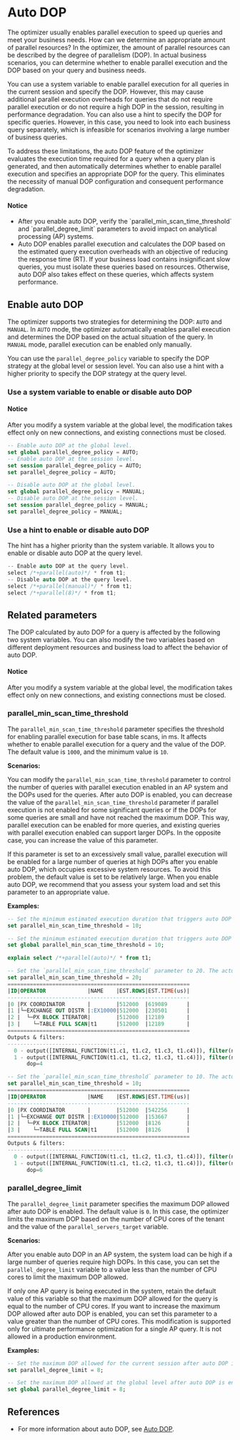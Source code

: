 # Auto DOP

The optimizer usually enables parallel execution to speed up queries and meet your business needs. How can we determine an appropriate amount of parallel resources? In the optimizer, the amount of parallel resources can be described by the degree of parallelism (DOP). In actual business scenarios, you can determine whether to enable parallel execution and the DOP based on your query and business needs.

You can use a system variable to enable parallel execution for all queries in the current session and specify the DOP. However, this may cause additional parallel execution overheads for queries that do not require parallel execution or do not require a high DOP in the session, resulting in performance degradation. You can also use a hint to specify the DOP for specific queries. However, in this case, you need to look into each business query separately, which is infeasible for scenarios involving a large number of business queries.

To address these limitations, the auto DOP feature of the optimizer evaluates the execution time required for a query when a query plan is generated, and then automatically determines whether to enable parallel execution and specifies an appropriate DOP for the query. This eliminates the necessity of manual DOP configuration and consequent performance degradation.

<main id="notice" type='notice'>
  <h4>Notice</h4>
  <ul>
  <li>After you enable auto DOP, verify the `parallel_min_scan_time_threshold` and `parallel_degree_limit` parameters to avoid impact on analytical processing (AP) systems. </li>
  <li>Auto DOP enables parallel execution and calculates the DOP based on the estimated query execution overheads with an objective of reducing the response time (RT). If your business load contains insignificant slow queries, you must isolate these queries based on resources. Otherwise, auto DOP also takes effect on these queries, which affects system performance. </li>
  </ul>
</main>

## Enable auto DOP

The optimizer supports two strategies for determining the DOP: `AUTO` and `MANUAL`. In `AUTO` mode, the optimizer automatically enables parallel execution and determines the DOP based on the actual situation of the query. In `MANUAL` mode, parallel execution can be enabled only manually.

You can use the `parallel_degree_policy` variable to specify the DOP strategy at the global level or session level. You can also use a hint with a higher priority to specify the DOP strategy at the query level.

### Use a system variable to enable or disable auto DOP

<main id="notice" type='notice'>
  <h4>Notice</h4>
  <p>After you modify a system variable at the global level, the modification takes effect only on new connections, and existing connections must be closed. </p>
</main>

```sql
-- Enable auto DOP at the global level.
set global parallel_degree_policy = AUTO;
-- Enable auto DOP at the session level.
set session parallel_degree_policy = AUTO;
set parallel_degree_policy = AUTO;

-- Disable auto DOP at the global level.
set global parallel_degree_policy = MANUAL;
-- Disable auto DOP at the session level.
set session parallel_degree_policy = MANUAL;
set parallel_degree_policy = MANUAL;
```

### Use a hint to enable or disable auto DOP

The hint has a higher priority than the system variable. It allows you to enable or disable auto DOP at the query level.

```cpp
-- Enable auto DOP at the query level.
select /*+parallel(auto)*/ * from t1;
-- Disable auto DOP at the query level.
select /*+parallel(manual)*/ * from t1;
select /*+parallel(8)*/ * from t1;
```

## Related parameters

The DOP calculated by auto DOP for a query is affected by the following two system variables. You can also modify the two variables based on different deployment resources and business load to affect the behavior of auto DOP.

<main id="notice" type='notice'>
  <h4>Notice</h4>
  <p>After you modify a system variable at the global level, the modification takes effect only on new connections, and existing connections must be closed. </p>
</main>

### parallel_min_scan_time_threshold

The `parallel_min_scan_time_threshold` parameter specifies the threshold for enabling parallel execution for base table scans, in ms. It affects whether to enable parallel execution for a query and the value of the DOP. The default value is `1000`, and the minimum value is `10`.

**Scenarios:**

You can modify the `parallel_min_scan_time_threshold` parameter to control the number of queries with parallel execution enabled in an AP system and the DOPs used for the queries. After auto DOP is enabled, you can decrease the value of the `parallel_min_scan_time_threshold` parameter if parallel execution is not enabled for some significant queries or if the DOPs for some queries are small and have not reached the maximum DOP. This way, parallel execution can be enabled for more queries, and existing queries with parallel execution enabled can support larger DOPs. In the opposite case, you can increase the value of this parameter.

If this parameter is set to an excessively small value, parallel execution will be enabled for a large number of queries at high DOPs after you enable auto DOP, which occupies excessive system resources. To avoid this problem, the default value is set to be relatively large. When you enable auto DOP, we recommend that you assess your system load and set this parameter to an appropriate value.

**Examples:**

```sql
-- Set the minimum estimated execution duration that triggers auto DOP to be enabled for the current session to 10.
set parallel_min_scan_time_threshold = 10;

-- Set the minimum estimated execution duration that triggers auto DOP to be enabled at the global level to 10.
set global parallel_min_scan_time_threshold = 10;
```

```sql
explain select /*+parallel(auto)*/ * from t1;

-- Set the `parallel_min_scan_time_threshold` parameter to 20. The actual DOP is 4, and the estimated cost of a base table scan with parallel execution enabled is 12 ms.
set parallel_min_scan_time_threshold = 20;
=========================================================
|ID|OPERATOR             |NAME    |EST.ROWS|EST.TIME(us)|
---------------------------------------------------------
|0 |PX COORDINATOR       |        |512000  |619089      |
|1 |└─EXCHANGE OUT DISTR |:EX10000|512000  |230501      |
|2 |  └─PX BLOCK ITERATOR|        |512000  |12189       |
|3 |    └─TABLE FULL SCAN|t1      |512000  |12189       |
=========================================================
Outputs & filters:
-------------------------------------
  0 - output([INTERNAL_FUNCTION(t1.c1, t1.c2, t1.c3, t1.c4)]), filter(nil), rowset=256
  1 - output([INTERNAL_FUNCTION(t1.c1, t1.c2, t1.c3, t1.c4)]), filter(nil), rowset=256
      dop=4

-- Set the `parallel_min_scan_time_threshold` parameter to 10. The actual DOP is 6, and the estimated cost of a base table scan with parallel execution enabled is 8 ms.
set parallel_min_scan_time_threshold = 10;
=========================================================
|ID|OPERATOR             |NAME    |EST.ROWS|EST.TIME(us)|
---------------------------------------------------------
|0 |PX COORDINATOR       |        |512000  |542256      |
|1 |└─EXCHANGE OUT DISTR |:EX10000|512000  |153667      |
|2 |  └─PX BLOCK ITERATOR|        |512000  |8126        |
|3 |    └─TABLE FULL SCAN|t1      |512000  |8126        |
=========================================================
Outputs & filters:
-------------------------------------
  0 - output([INTERNAL_FUNCTION(t1.c1, t1.c2, t1.c3, t1.c4)]), filter(nil), rowset=256
  1 - output([INTERNAL_FUNCTION(t1.c1, t1.c2, t1.c3, t1.c4)]), filter(nil), rowset=256
      dop=6
```

### parallel_degree_limit

The `parallel_degree_limit` parameter specifies the maximum DOP allowed after auto DOP is enabled. The default value is `0`. In this case, the optimizer limits the maximum DOP based on the number of CPU cores of the tenant and the value of the `parallel_servers_target` variable.

**Scenarios:**

After you enable auto DOP in an AP system, the system load can be high if a large number of queries require high DOPs. In this case, you can set the `parallel_degree_limit` variable to a value less than the number of CPU cores to limit the maximum DOP allowed.

If only one AP query is being executed in the system, retain the default value of this variable so that the maximum DOP allowed for the query is equal to the number of CPU cores. If you want to increase the maximum DOP allowed after auto DOP is enabled, you can set this parameter to a value greater than the number of CPU cores. This modification is supported only for ultimate performance optimization for a single AP query. It is not allowed in a production environment.

**Examples:**

```sql
-- Set the maximum DOP allowed for the current session after auto DOP is enabled to 8.
set parallel_degree_limit = 8;

-- Set the maximum DOP allowed at the global level after auto DOP is enabled to 8.
set global parallel_degree_limit = 8;
```

## References

* For more information about auto DOP, see [Auto DOP](../../700.reference/1000.performance-tuning-guide/500.sql-optimization/300.distributed-execution-plan/600.auto-dop.md).
